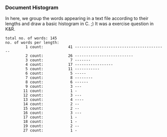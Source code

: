 ### Document Histogram

In here, we group the words appearing in a text file according to their lengths and draw a basic histogram in C. ;)
It was a exercise question in K&R.
```
total no. of words: 145
no. of words per length:
         1 count:           41 -----------------------------------------
         2 count:           26 --------------------------
         3 count:            7 -------
         4 count:           17 -----------------
         5 count:           11 -----------
         6 count:            5 -----
         7 count:            8 --------
         8 count:            6 ------
         9 count:            3 ---
        11 count:            1 -
        12 count:            3 ---
        13 count:            4 ----
        14 count:            2 --
        15 count:            2 --
        16 count:            3 ---
        17 count:            1 -
        18 count:            1 -
        19 count:            2 --
        27 count:            1 -
```
